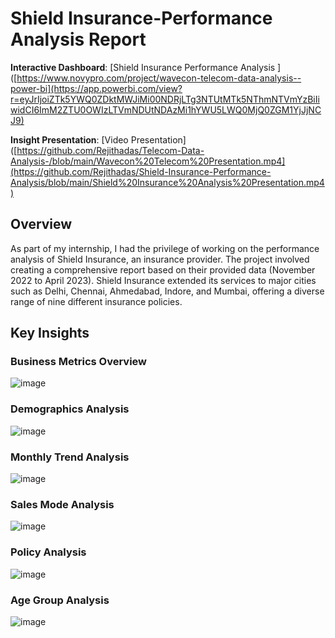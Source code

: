 # Shield Insurance-Performance Analysis Report


**Interactive Dashboard**: [Shield Insurance Performance Analysis ]([https://www.novypro.com/project/wavecon-telecom-data-analysis--power-bi](https://app.powerbi.com/view?r=eyJrIjoiZTk5YWQ0ZDktMWJiMi00NDRjLTg3NTUtMTk5NThmNTVmYzBiIiwidCI6ImM2ZTU0OWIzLTVmNDUtNDAzMi1hYWU5LWQ0MjQ0ZGM1YjJjNCJ9)

**Insight Presentation**: [Video Presentation]([https://github.com/Rejithadas/Telecom-Data-Analysis-/blob/main/Wavecon%20Telecom%20Presentation.mp4](https://github.com/Rejithadas/Shield-Insurance-Performance-Analysis/blob/main/Shield%20Insurance%20Analysis%20Presentation.mp4)

## Overview
As part of my internship, I had the privilege of working on the performance analysis of Shield Insurance, an insurance provider. The project involved creating a comprehensive report based on their provided data (November 2022 to April 2023). Shield Insurance extended its services to major cities such as Delhi, Chennai, Ahmedabad, Indore, and Mumbai, offering a diverse range of nine different insurance policies.

## Key Insights
### Business Metrics Overview 
![image](https://github.com/Rejithadas/Shield-Insurance-Performance-Analysis/assets/101463488/64369d7a-13a3-467d-946c-ead843944e1b)

### Demographics Analysis 
![image](https://github.com/Rejithadas/Shield-Insurance-Performance-Analysis/assets/101463488/f638e045-2d0d-4d2d-9c27-c1bd381bda8f)

### Monthly Trend Analysis
![image](https://github.com/Rejithadas/Shield-Insurance-Performance-Analysis/assets/101463488/0cec98a6-27d1-4b17-b1c5-5c09b93952c1)

### Sales Mode Analysis
![image](https://github.com/Rejithadas/Shield-Insurance-Performance-Analysis/assets/101463488/39cbf835-2af9-412c-97b3-5aae0a19d8e2)

### Policy Analysis
![image](https://github.com/Rejithadas/Shield-Insurance-Performance-Analysis/assets/101463488/77a78b1b-91dc-4133-aa13-c25b6cf8d9c1)

### Age Group Analysis
![image](https://github.com/Rejithadas/Shield-Insurance-Performance-Analysis/assets/101463488/018a447a-d2db-460f-8876-46674a8ca47c)



